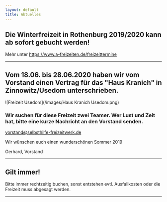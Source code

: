 ```yaml
---
layout: default
title: Aktuelles
---
```


## Die Winterfreizeit in Rothenburg 2019/2020 kann ab sofort gebucht werden!

Mehr unter <https://www.a-freizeiten.de/freizeittermine>

-------------------------------------------------------------------------------------------------------------------------

## Vom 18.06. bis 28.06.2020 haben wir vom Vorstand einen Vertrag für das "Haus Kranich" in Zinnowitz/Usedom unterschrieben. 

![Freizeit Usedom](/images/Haus Kranich Usedom.png)

### Wir suchen für diese Freizeit zwei Teamer. Wer Lust und Zeit hat, bitte eine kurze Nachricht an den Vorstand senden.

<vorstand@selbsthilfe-freizeitwerk.de>

Wir wünschen euch einen wunderschönen Sommer 2019 

Gerhard,
Vorstand 

-------------------------------------------------------------------------------------------------------------------------

## Gilt immer!

Bitte immer rechtzeitig buchen, sonst entstehen evtl.
Ausfallkosten oder die Freizeit muss abgesagt werden.

--------------------------------------------------------
